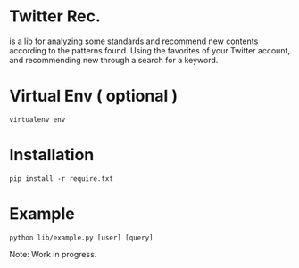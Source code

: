 Twitter Rec.
============

is a lib for analyzing some standards and recommend new contents according to the patterns found. Using the favorites of your Twitter account, and recommending new through a search for a keyword.

Virtual Env ( optional )
=======================

    virtualenv env

Installation
============

    pip install -r require.txt

Example
=======
    
    python lib/example.py [user] [query]

Note: Work in progress.
